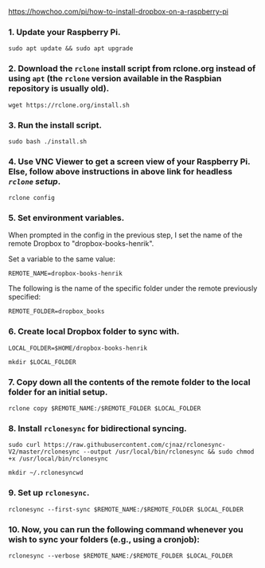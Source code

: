 https://howchoo.com/pi/how-to-install-dropbox-on-a-raspberry-pi

### 1. Update your Raspberry Pi.

`sudo apt update && sudo apt upgrade`

### 2. Download the `rclone` install script from rclone.org instead of using `apt` (the `rclone` version available in the Raspbian repository is usually old).

`wget https://rclone.org/install.sh`

### 3. Run the install script.

`sudo bash ./install.sh`

### 4. Use VNC Viewer to get a screen view of your Raspberry Pi. Else, follow above instructions in above link for headless *`rclone` setup*.

`rclone config`

### 5. Set environment variables.

When prompted in the config in the previous step, I set the name of the remote Dropbox to "dropbox-books-henrik".

Set a variable to the same value:

`REMOTE_NAME=dropbox-books-henrik`

The following is the name of the specific folder under the remote previously specified:

`REMOTE_FOLDER=dropbox_books`

### 6. Create local Dropbox folder to sync with.

`LOCAL_FOLDER=$HOME/dropbox-books-henrik`

`mkdir $LOCAL_FOLDER`

### 7. Copy down all the contents of the remote folder to the local folder for an initial setup.

`rclone copy $REMOTE_NAME:/$REMOTE_FOLDER $LOCAL_FOLDER`

### 8. Install `rclonesync` for bidirectional syncing.

`sudo curl https://raw.githubusercontent.com/cjnaz/rclonesync-V2/master/rclonesync --output /usr/local/bin/rclonesync && sudo chmod +x /usr/local/bin/rclonesync`

`mkdir ~/.rclonesyncwd`

### 9. Set up `rclonesync`.
`rclonesync --first-sync $REMOTE_NAME:/$REMOTE_FOLDER $LOCAL_FOLDER`

### 10. Now, you can run the following command whenever you wish to sync your folders (e.g., using a cronjob):

`rclonesync --verbose $REMOTE_NAME:/$REMOTE_FOLDER $LOCAL_FOLDER`
